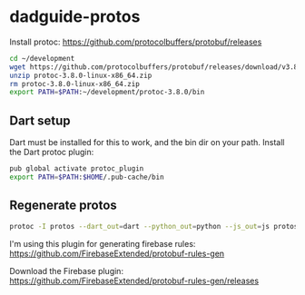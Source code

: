 # dadguide-protos

Install protoc:
https://github.com/protocolbuffers/protobuf/releases

```bash
cd ~/development
wget https://github.com/protocolbuffers/protobuf/releases/download/v3.8.0/protoc-3.8.0-linux-x86_64.zip
unzip protoc-3.8.0-linux-x86_64.zip
rm protoc-3.8.0-linux-x86_64.zip
export PATH=$PATH:~/development/protoc-3.8.0/bin
```


## Dart setup

Dart must be installed for this to work, and the bin dir on your path. Install the Dart protoc plugin:

```bash
pub global activate protoc_plugin
export PATH=$PATH:$HOME/.pub-cache/bin
```

## Regenerate protos

```bash
protoc -I protos --dart_out=dart --python_out=python --js_out=js protos/*.proto
```




I'm using this plugin for generating firebase rules:
https://github.com/FirebaseExtended/protobuf-rules-gen

Download the Firebase plugin: https://github.com/FirebaseExtended/protobuf-rules-gen/releases


